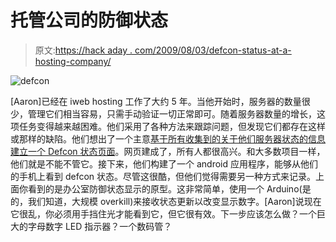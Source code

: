 # 托管公司的防御状态

> 原文:[https://hack aday . com/2009/08/03/defcon-status-at-a-hosting-company/](https://hackaday.com/2009/08/03/defcon-status-at-a-hosting-company/)

![defcon](../Images/463315a8fa147c4d8964cfd9390a1ac2.png "defcon")

[Aaron]已经在 iweb hosting 工作了大约 5 年。当他开始时，服务器的数量很少，管理它们相当容易，只需手动验证一切正常即可。随着服务器数量的增长，这项任务变得越来越困难。他们采用了各种方法来跟踪问题，但发现它们都存在这样或那样的缺陷。他们想出了一个主意[基于所有收集到的关于他们服务器状态的信息建立一个 Defcon 状态页面](http://blog.iwebsolutions.co.uk/?p=6)。网页建成了，所有人都很高兴。和大多数项目一样，他们就是不能不管它。接下来，他们构建了一个 android 应用程序，能够从他们的手机上看到 defcon 状态。尽管这很酷，但他们觉得需要另一种方式来记录。上面你看到的是办公室防御状态显示的原型。这非常简单，使用一个 Arduino(是的，我们知道，大规模 overkill)来接收状态更新以改变显示数字。[Aaron]说现在它很乱，你必须用手挡住光才能看到它，但它很有效。下一步应该怎么做？一个巨大的字母数字 LED 指示器？一个数码管？